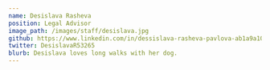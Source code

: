 ```yaml
---
name: Desislava Rasheva
position: Legal Advisor
image_path: /images/staff/desislava.jpg
github: https://www.linkedin.com/in/dessislava-rasheva-pavlova-ab1a9a107/
twitter: DesislavaR53265
blurb: Desislava loves long walks with her dog.
---
```

